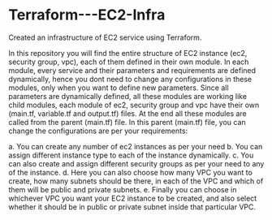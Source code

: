 # Terraform---EC2-Infra
Created an infrastructure of EC2 service using Terraform.

In this repository you will find the entire structure of EC2 instance (ec2, security group, vpc), each of them defined in their own module.
In each module, every service and their parameters and requirements are defined dynamically, hence you dont need to change any configurations in these modules, only when you want to define new parameters.
Since all parameters are dynamically defined, all these modules are working like child modules, each module of ec2, security group and vpc have their own (main.tf, variable.tf and output.tf) files.
At the end all these modules are called from the parent (main.tf) file.
In this parent (main.tf) file, you can change the configurations are per your requirements:

  a. You can create any number of ec2 instances as per your need
  b. You can assign different instance type to each of the instance dynamically.
  c. You can also create and assign different security groups as per your need to any of the instance.
  d. Here you can also choose how many VPC you want to create, how many subnets should be there, in each of the VPC and which of them will be public and private subnets.
  e. Finally you can choose in whichever VPC you want your EC2 instance to be created, and also select whether it should be in public or private subnet inside that particular VPC.
